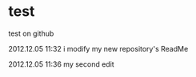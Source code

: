 test
====

test on github

2012.12.05 11:32 i modify my new repository's ReadMe


2012.12.05 11:36 my second edit